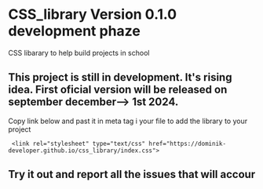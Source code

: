 
# CSS_library Version 0.1.0 development phaze

CSS libarary to help build projects in school

## This project is still in development. It's rising idea. First oficial version will be released on september <!--july--> december--> 1st 2024.

Copy link below and past it in meta tag i your file to add the library to your project

     <link rel="stylesheet" type="text/css" href="https://dominik-developer.github.io/css_library/index.css"> 

## Try it out and report all the issues that will accour
